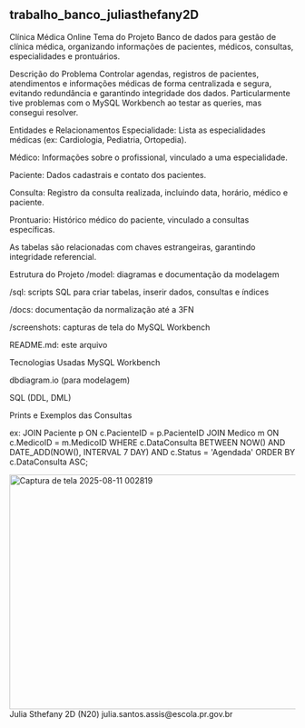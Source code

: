 ## trabalho_banco_juliasthefany2D

Clínica Médica Online
Tema do Projeto
Banco de dados para gestão de clínica médica, organizando informações de pacientes, médicos, consultas, especialidades e prontuários.

Descrição do Problema
Controlar agendas, registros de pacientes, atendimentos e informações médicas de forma centralizada e segura, evitando redundância e garantindo integridade dos dados.
Particularmente tive problemas com o MySQL Workbench ao testar as queries, mas consegui resolver.

Entidades e Relacionamentos
Especialidade: Lista as especialidades médicas (ex: Cardiologia, Pediatria, Ortopedia).

Médico: Informações sobre o profissional, vinculado a uma especialidade.

Paciente: Dados cadastrais e contato dos pacientes.

Consulta: Registro da consulta realizada, incluindo data, horário, médico e paciente.

Prontuario: Histórico médico do paciente, vinculado a consultas específicas.

As tabelas são relacionadas com chaves estrangeiras, garantindo integridade referencial.

Estrutura do Projeto
/model: diagramas e documentação da modelagem

/sql: scripts SQL para criar tabelas, inserir dados, consultas e índices

/docs: documentação da normalização até a 3FN

/screenshots: capturas de tela do MySQL Workbench

README.md: este arquivo

Tecnologias Usadas
MySQL Workbench

dbdiagram.io (para modelagem)

SQL (DDL, DML)

Prints e Exemplos das Consultas

ex: JOIN Paciente p ON c.PacienteID = p.PacienteID
JOIN Medico m ON c.MedicoID = m.MedicoID
WHERE c.DataConsulta BETWEEN NOW() AND DATE_ADD(NOW(), INTERVAL 7 DAY)
AND c.Status = 'Agendada'
ORDER BY c.DataConsulta ASC;

<img width="1007" height="413" alt="Captura de tela 2025-08-11 002819" src="https://github.com/user-attachments/assets/27f39462-68d0-4d1c-865a-e71bb33a4028" /> 
Julia Sthefany 2D (N20) julia.santos.assis@escola.pr.gov.br

